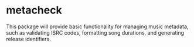 # metacheck
This package will provide basic functionality for managing music metadata, such as validating ISRC codes, formatting song durations, and generating release identifiers.
